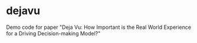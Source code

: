 # dejavu
Demo code for paper "Deja Vu: How Important is the Real World Experience for a Driving Decision-making Model?"

